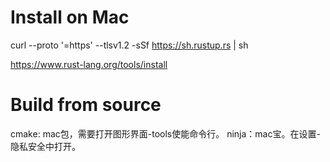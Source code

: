 Install on Mac
==================
curl --proto '=https' --tlsv1.2 -sSf https://sh.rustup.rs | sh

https://www.rust-lang.org/tools/install

Build from source
==================
cmake: mac包，需要打开图形界面-tools使能命令行。
ninja：mac宝。在设置-隐私安全中打开。
